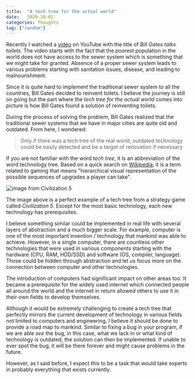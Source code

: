 ```yaml
---
title:  "A tech tree for the actual world"
date:   2020-10-02
categories: Thoughts
tag: ["random"]
---
```


Recently I watched a [video](https://www.youtube.com/watch?v=82pmo53FQIY) on YouTube with the title of *Bill Gates talks toilets*.
The video starts with the fact that the poorest population in the world does not have access to the sewer system which is something that we might take for granted.
Absence of a proper sewer system leads to various problems starting with sanitation issues, disease, and leading to malnourishment.

Since it is quite hard to implement the traditional sewer system to all the countries, Bill Gates decided to reinvent toilets.
I believe the journey is still on going but the part where the *tech tree for the actual world* comes into picture is how Bill Gates found a solution of reinventing toilets.

During the process of solving the problem, Bill Gates realized that the traditional sewer systems that we have in major cities are quite old and outdated.
From here, I wondered:

> Only if there was a tech tree of the real world, outdated technology could be easily detected and be a target of renovation if necessary

If you are not familiar with the word *tech tree*, it is an abbreviation of the word technology tree.
Based on a quick search on [Wikipedia](https://en.wikipedia.org/wiki/Technology_tree), it is a term related to gaming that means "hierarchical visual representation of the possible sequences of upgrades a player can take".

![image from Civilization 5](https://scalar.usc.edu/works/empire-of-the-earth-piece-done-in-the-hexagonal-style-of-sid-meier/media/CivTechTree.jpg)

The image above is a perfect example of a tech tree from a strategy game called *Civilization 5*.
Except for the most basic technology, each new technology has prerequisites.

I believe something similar could be implemented in real life with several layers of abstraction and a much bigger scale.
For example, computer is one of the most important invention / technology that mankind was able to achieve.
However, in a single computer, there are countless other technologies that were used in various components starting with the hardware (CPU, RAM, HDD/SSD) and software (OS, compiler, language).
Those could be hidden through abstraction and let us focus more on the connection between computer and other technologies.

The introduction of computers had significant impact on other areas too.
It became a prerequisite for the widely used internet which connected people all around the world and the internet in return allowed others to use it in their own fields to develop themselves.

Although it would be extremely challenging to create a tech tree that perfectly mirrors the current development of technology in various fields not limited to computers and engineering, I believe it should be done to provide a road map to mankind.
Similar to fixing a bug in your program, if we are able *see* the bug, in this case, what we lack in or what kind of technology is outdated, the solution can then be implemented.
If unable to ever spot the bug, it will be there forever and might cause problems in the future.

However, as I said before, I expect this to be a task that would take experts in probably everything that exists currently.
